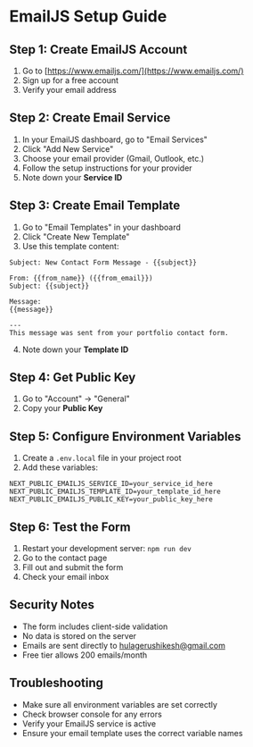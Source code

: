 # EmailJS Setup Guide

## Step 1: Create EmailJS Account
1. Go to [https://www.emailjs.com/](https://www.emailjs.com/)
2. Sign up for a free account
3. Verify your email address

## Step 2: Create Email Service
1. In your EmailJS dashboard, go to "Email Services"
2. Click "Add New Service"
3. Choose your email provider (Gmail, Outlook, etc.)
4. Follow the setup instructions for your provider
5. Note down your **Service ID**

## Step 3: Create Email Template
1. Go to "Email Templates" in your dashboard
2. Click "Create New Template"
3. Use this template content:

```
Subject: New Contact Form Message - {{subject}}

From: {{from_name}} ({{from_email}})
Subject: {{subject}}

Message:
{{message}}

---
This message was sent from your portfolio contact form.
```

4. Note down your **Template ID**

## Step 4: Get Public Key
1. Go to "Account" → "General"
2. Copy your **Public Key**

## Step 5: Configure Environment Variables
1. Create a `.env.local` file in your project root
2. Add these variables:

```env
NEXT_PUBLIC_EMAILJS_SERVICE_ID=your_service_id_here
NEXT_PUBLIC_EMAILJS_TEMPLATE_ID=your_template_id_here
NEXT_PUBLIC_EMAILJS_PUBLIC_KEY=your_public_key_here
```

## Step 6: Test the Form
1. Restart your development server: `npm run dev`
2. Go to the contact page
3. Fill out and submit the form
4. Check your email inbox

## Security Notes
- The form includes client-side validation
- No data is stored on the server
- Emails are sent directly to hulagerushikesh@gmail.com
- Free tier allows 200 emails/month

## Troubleshooting
- Make sure all environment variables are set correctly
- Check browser console for any errors
- Verify your EmailJS service is active
- Ensure your email template uses the correct variable names
